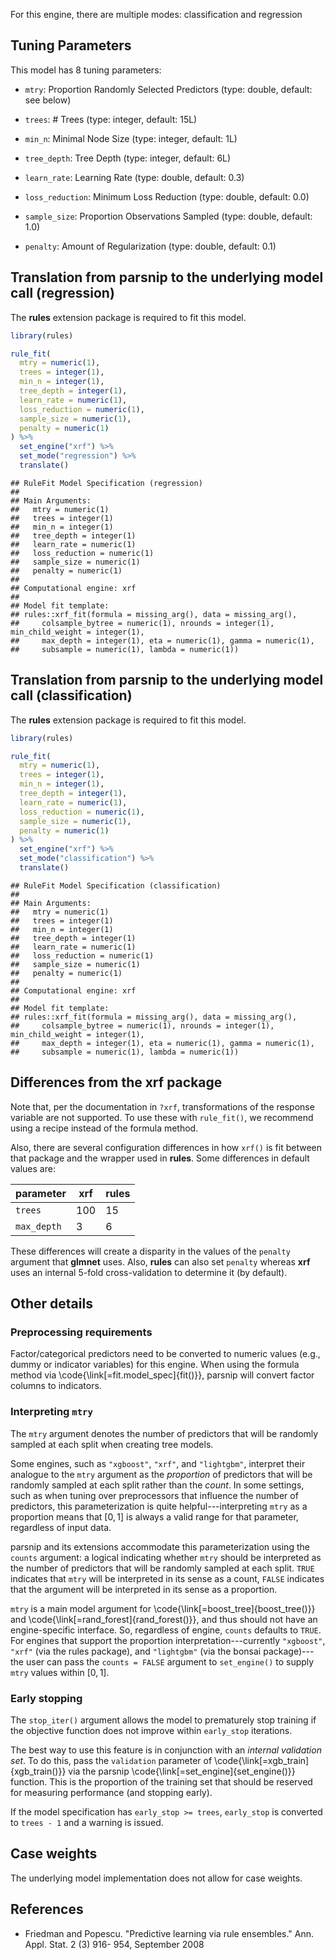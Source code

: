 


For this engine, there are multiple modes: classification and regression

## Tuning Parameters



This model has 8 tuning parameters:

- `mtry`: Proportion Randomly Selected Predictors (type: double, default: see below)

- `trees`: # Trees (type: integer, default: 15L)

- `min_n`: Minimal Node Size (type: integer, default: 1L)

- `tree_depth`: Tree Depth (type: integer, default: 6L)

- `learn_rate`: Learning Rate (type: double, default: 0.3)

- `loss_reduction`: Minimum Loss Reduction (type: double, default: 0.0)

- `sample_size`: Proportion Observations Sampled (type: double, default: 1.0)

- `penalty`: Amount of Regularization (type: double, default: 0.1)


## Translation from parsnip to the underlying model call  (regression)

The **rules** extension package is required to fit this model.


```r
library(rules)

rule_fit(
  mtry = numeric(1),
  trees = integer(1),
  min_n = integer(1),
  tree_depth = integer(1),
  learn_rate = numeric(1),
  loss_reduction = numeric(1),
  sample_size = numeric(1),
  penalty = numeric(1)
) %>%
  set_engine("xrf") %>%
  set_mode("regression") %>%
  translate()
```

```
## RuleFit Model Specification (regression)
## 
## Main Arguments:
##   mtry = numeric(1)
##   trees = integer(1)
##   min_n = integer(1)
##   tree_depth = integer(1)
##   learn_rate = numeric(1)
##   loss_reduction = numeric(1)
##   sample_size = numeric(1)
##   penalty = numeric(1)
## 
## Computational engine: xrf 
## 
## Model fit template:
## rules::xrf_fit(formula = missing_arg(), data = missing_arg(), 
##     colsample_bytree = numeric(1), nrounds = integer(1), min_child_weight = integer(1), 
##     max_depth = integer(1), eta = numeric(1), gamma = numeric(1), 
##     subsample = numeric(1), lambda = numeric(1))
```

## Translation from parsnip to the underlying model call  (classification)

The **rules** extension package is required to fit this model.



```r
library(rules)

rule_fit(
  mtry = numeric(1),
  trees = integer(1),
  min_n = integer(1),
  tree_depth = integer(1),
  learn_rate = numeric(1),
  loss_reduction = numeric(1),
  sample_size = numeric(1),
  penalty = numeric(1)
) %>%
  set_engine("xrf") %>%
  set_mode("classification") %>%
  translate()
```

```
## RuleFit Model Specification (classification)
## 
## Main Arguments:
##   mtry = numeric(1)
##   trees = integer(1)
##   min_n = integer(1)
##   tree_depth = integer(1)
##   learn_rate = numeric(1)
##   loss_reduction = numeric(1)
##   sample_size = numeric(1)
##   penalty = numeric(1)
## 
## Computational engine: xrf 
## 
## Model fit template:
## rules::xrf_fit(formula = missing_arg(), data = missing_arg(), 
##     colsample_bytree = numeric(1), nrounds = integer(1), min_child_weight = integer(1), 
##     max_depth = integer(1), eta = numeric(1), gamma = numeric(1), 
##     subsample = numeric(1), lambda = numeric(1))
```

## Differences from the xrf package

Note that, per the documentation in `?xrf`, transformations of the response variable are not supported. To
use these with `rule_fit()`, we recommend using a recipe instead of the formula method.

Also, there are several configuration differences in how `xrf()` is fit between that package and the wrapper used in **rules**. Some differences in default values are:

| parameter  | **xrf** | **rules** |
|------------|---------|-----------|
| `trees`    |  100    | 15        |
|`max_depth` | 3       | 6         |


These differences will create a disparity in the values of the `penalty` argument that **glmnet** uses. Also, **rules** can also set `penalty` whereas **xrf** uses an internal 5-fold cross-validation to determine it (by default).

## Other details

### Preprocessing requirements


Factor/categorical predictors need to be converted to numeric values (e.g., dummy or indicator variables) for this engine. When using the formula method via \\code{\\link[=fit.model_spec]{fit()}}, parsnip will convert factor columns to indicators.

### Interpreting `mtry`


The `mtry` argument denotes the number of predictors that will be randomly sampled at each split when creating tree models. 

Some engines, such as `"xgboost"`, `"xrf"`, and `"lightgbm"`, interpret their analogue to the `mtry` argument as the _proportion_ of predictors that will be randomly sampled at each split rather than the _count_. In some settings, such as when tuning over preprocessors that influence the number of predictors, this parameterization is quite helpful---interpreting `mtry` as a proportion means that $[0, 1]$ is always a valid range for that parameter, regardless of input data.

parsnip and its extensions accommodate this parameterization using the `counts` argument: a logical indicating whether `mtry` should be interpreted as the number of predictors that will be randomly sampled at each split. `TRUE` indicates that `mtry` will be interpreted in its sense as a count, `FALSE` indicates that the argument will be interpreted in its sense as a proportion.

`mtry` is a main model argument for \\code{\\link[=boost_tree]{boost_tree()}} and \\code{\\link[=rand_forest]{rand_forest()}}, and thus should not have an engine-specific interface. So, regardless of engine, `counts` defaults to `TRUE`. For engines that support the proportion interpretation---currently `"xgboost"`, `"xrf"` (via the rules package), and `"lightgbm"` (via the bonsai package)---the user can pass the `counts = FALSE` argument to `set_engine()` to supply `mtry` values within $[0, 1]$.

### Early stopping


The `stop_iter()`  argument allows the model to prematurely stop training if the objective function does not improve within `early_stop` iterations. 

The best way to use this feature is in conjunction with an _internal validation set_. To do this, pass the `validation` parameter of \\code{\\link[=xgb_train]{xgb_train()}} via the parsnip \\code{\\link[=set_engine]{set_engine()}} function. This is the proportion of the training set that should be reserved for measuring performance (and stopping early). 

If the model specification has `early_stop >= trees`, `early_stop` is converted to `trees - 1` and a warning is issued. 

## Case weights


The underlying model implementation does not allow for case weights. 

## References

 - Friedman and Popescu. "Predictive learning via rule ensembles." Ann. Appl. Stat. 2 (3) 916- 954, September 2008

